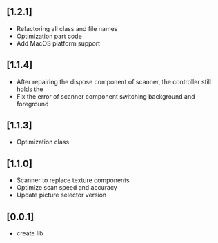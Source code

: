 ## [1.2.1]
 * Refactoring all class and file names
 * Optimization part code
 * Add MacOS platform support
## [1.1.4]
 * After repairing the dispose component of scanner, the controller still holds the
 * Fix the error of scanner component switching background and foreground
## [1.1.3]
 * Optimization class
## [1.1.0]
 * Scanner to replace texture components
 * Optimize scan speed and accuracy
 * Update picture selector version
## [0.0.1]
 *  create lib